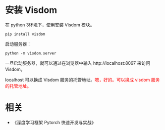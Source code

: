 
# 安装 Visdom

在 python 3环境下，使用安装 Visdom 模块。

```
pip install visdom
```

启动服务器：

```
python -m visdom.server
```


一旦启动服务器，就可以通过在浏览器中输入 http://localhost:8097 来访问 Visdom。

localhost 可以换成 Visdom 服务的托管地址。<span style="color:red;">嗯，好的。可以换成 visdom 服务的托管地址。</span>




# 相关

- 《深度学习框架 Pytorch 快速开发与实战》
